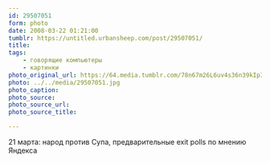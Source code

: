 ```yaml
---
id: 29507051
form: photo
date: 2008-03-22 01:21:00
tumblr: https://untitled.urbansheep.com/post/29507051/
title:
tags:
    - говорящие компьютеры
    - картинки
photo_original_url: https://64.media.tumblr.com/78n67m26L6uv4s36n39kIpIQ_500.jpg
photo: ../../media/29507051.jpg
photo_caption:
photo_source:
photo_source_url:
photo_source_title:

---
```


<p>21 марта: народ против Супа, предварительные exit polls по мнению Яндекса</p>
